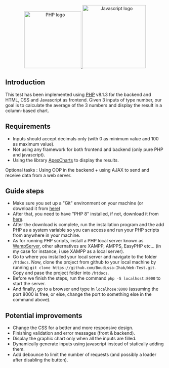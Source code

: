 <p align="center">
  <a href="https://www.php.net/" target="_blank" rel="noopener noreferrer">
    <img width="180" src="https://upload.wikimedia.org/wikipedia/commons/thumb/2/27/PHP-logo.svg/2560px-PHP-logo.svg.png" alt="PHP logo">
  </a>
  <a href="https://www.javascript.com/" target="_blank" rel="noopener noreferrer">
    <img width="200" src="https://www.freepnglogos.com/uploads/javascript-png/javascript-logo-transparent-logo-javascript-images-3.png" alt="Javascript logo">
  </a>
</p>

## Introduction

This test has been implemented using [PHP](https://www.php.net/) v8.1.3 for the backend and HTML, CSS and Javascript as frontend.
Given 3 inputs of type number, our goal is to calculate the average of the 3 numbers and display the result in a column-based chart.

## Requirements

- Inputs should accept decimals only (with 0 as minimum value and 100 as maximum value).
- Not using any framework for both frontend and backend (only pure PHP and javascript).
- Using the library [ApexCharts](https://apexcharts.com/) to display the results.

Optional tasks : Using OOP in the backend + using AJAX to send and receive data from a web server.

## Guide steps

- Make sure you set up a "Git" environment on your machine (or download it from [here](https://git-scm.com/downloads))
- After that, you need to have "PHP 8" installed, if not, download it from [here](https://www.php.net/downloads.php).
- After the download is complete, run the installation program and the add PHP as a system variable so you can access and run your PHP scripts from anywhere in your machine.
- As for running PHP scripts, install a PHP local server known as [WampServer](https://www.wampserver.com/), other alternatives are XAMPP, AMPPS, EasyPHP etc... (in my case for instance, i use XAMPP as a local server).
- Go to where you installed your local server and navigate to the folder ``/htdocs``. Now, clone the project from github to your local machine by running ``git clone https://github.com/Boudissa-Ihab/Web-Test.git``. Copy and pase the project folder into ``/htdocs``.
- Before we finish the steps, run the command ``php -S localhost:8000`` to start the server.
- And finally, go to a browser and type in ``localhose:8000`` (assuming the port 8000 is free, or else, change the port to something else in the command above).

## Potential improvements

- Change the CSS for a better and more responsive design.
- Finishing validation and error messages (front & backend).
- Display the graphic chart only when all the inputs are filled.
- Dynamically generate inputs using javascript instead of statically adding them.
- Add debounce to limit the number of requests (and possibly a loader after disabling the button).
